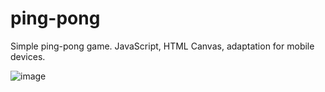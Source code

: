 # ping-pong

Simple ping-pong game. JavaScript, HTML Canvas, adaptation for mobile devices.

![image](https://user-images.githubusercontent.com/48417874/177112787-7e57b100-90cd-47c6-a999-09a56474ff3e.png)
